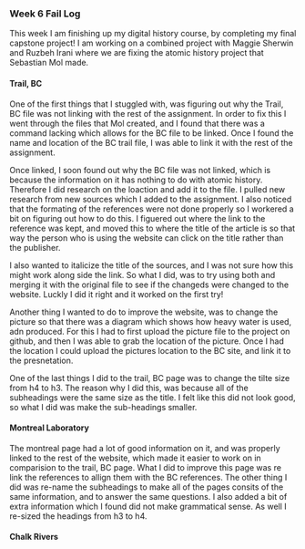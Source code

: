 ### Week 6 Fail Log
This week I am finishing up my digital history course, by completing my final capstone project!
I am working on a combined project with Maggie Sherwin and Ruzbeh Irani where we are fixing the atomic history project that Sebastian Mol made. 
#### Trail, BC
One of the first things that I stuggled with, was figuring out why the Trail, BC file was not linking with the rest of the assignment. In order to fix this I went through the files that Mol created, and I found that there was a command lacking which allows for the BC file to be linked. Once I found the name and location of the BC trail file, I was able to link it with the rest of the assignment. 

Once linked, I soon found out why the BC file was not linked, which is because the information on it has nothing to do with atomic history. Therefore I did research on the loaction and add it to the file. I pulled new research from new sources which I added to the assignment. I also noticed that the formating of the references were not done properly so I workered a bit on figuring out how to do this. I figuered out where the link to the reference was kept, and moved this to where the title of the article is so that way the person who is using the website can click on the title rather than the publisher. 

I also wanted to italicize the title of the sources, and I was not sure how this might work along side the link. So what I did, was to try using both and merging it with the original file to see if the changeds were changed to the website. Luckly I did it right and it worked on the first try!

Another thing I wanted to do to improve the website, was to change the picture so that there was a diagram which shows how heavy water is used, adn produced. For this I had to first upload the picture file to the project on github, and then I was able to grab the location of the picture. Once I had the location I could upload the pictures location to the BC site, and link it to the presnetation. 

One of the last things I did to the trail, BC page was to change the tilte size from h4 to h3. The reason why I did this, was because all of the subheadings were the same size as the title. I felt like this did not look good, so what I did was make the sub-headings smaller.

#### Montreal Laboratory
The montreal page had a lot of good information on it, and was properly linked to the rest of the website, which made it easier to work on in comparision to the trail, BC page. What I did to improve this page was re link the references to allign them with the BC references.  The other thing I did was re-name the subheadings to make all of the pages consits of the same information, and to answer the same questions. I also added a bit of extra information which I found did not make grammatical sense. As well I re-sized the headings from h3 to h4. 


#### Chalk Rivers


